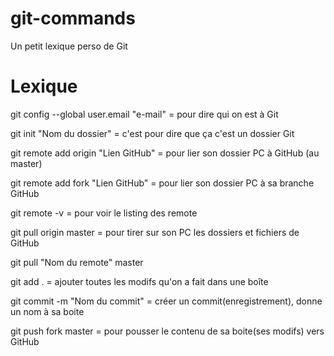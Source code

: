 # git-commands
Un petit lexique perso de Git

# Lexique

git config --global user.email "e-mail" = pour dire qui on est à Git


git init "Nom du dossier" = c'est pour dire que ça c'est un dossier Git

git remote add origin "Lien GitHub" = pour lier son dossier PC à GitHub (au master)

git remote add fork "Lien GitHub" = pour lier son dossier PC à sa branche GitHub

git remote -v = pour voir le listing des remote

git pull origin master = pour tirer sur son PC les dossiers et fichiers de GitHub

git pull "Nom du remote" master

git add . = ajouter toutes les modifs qu'on a fait dans une boîte

git commit -m "Nom du commit" = créer un commit(enregistrement), donne un nom à sa boite

git push fork master = pour pousser le contenu de sa boite(ses modifs) vers GitHub
